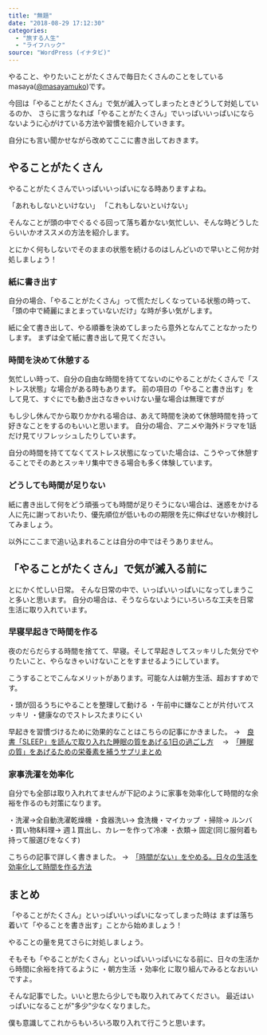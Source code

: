 ```yaml
---
title: "無題"
date: "2018-08-29 17:12:30"
categories:
  - "旅する人生"
  - "ライフハック"
source: "WordPress (イナタビ)"
---
```


やること、やりたいことがたくさんで毎日たくさんのことをしているmasaya([@masayamuko](https://twitter.com/MasayaMuko))です。

今回は「やることがたくさん」で気が滅入ってしまったときどうして対処しているのか、
さらに言うなれば「やることがたくさん」でいっぱいいっぱいにならないように心がけている方法や習慣を紹介していきます。

自分にも言い聞かせながら改めてここに書き出しておきます。

## やることがたくさん

やることがたくさんでいっぱいいっぱいになる時ありますよね。

「あれもしないといけない」
「これもしないといけない」

そんなことが頭の中でぐるぐる回って落ち着かない気忙しい、そんな時どうしたらいいかオススメの方法を紹介します。

とにかく何もしないでそのままの状態を続けるのはしんどいので早いとこ何か対処しましょう！

### 紙に書き出す

自分の場合、「やることがたくさん」って慌ただしくなっている状態の時って、「頭の中で綺麗にまとまっていないだけ」な時が多い気がします。

紙に全て書き出して、やる順番を決めてしまったら意外となんてことなかったりします。
まずは全て紙に書き出して見てください。

### 時間を決めて休憩する

気忙しい時って、自分の自由な時間を持ててないのにやることがたくさんで「ストレス状態」な場合がある時もあります。
前の項目の「やること書き出す」をして見て、すぐにでも動き出さなきゃいけない量な場合は無理ですが

もし少し休んでから取りかかれる場合は、あえて時間を決めて休憩時間を持って好きなことをするのもいいと思います。
自分の場合、アニメや海外ドラマを1話だけ見てリフレッシュしたりしています。

自分の時間を持ててなくてストレス状態になっていた場合は、こうやって休憩することでそのあとスッキリ集中できる場合も多く体験しています。

### どうしても時間が足りない

紙に書き出して何をどう頑張っても時間が足りそうにない場合は、迷惑をかける人に先に謝っておいたり、優先順位が低いものの期限を先に伸ばせないか検討してみましょう。

以外にここまで追い込まれることは自分の中ではそうありません。

## 「やることがたくさん」で気が滅入る前に

とにかく忙しい日常。
そんな日常の中で、いっぱいいっぱいになってしまうこと多いと思います。
自分の場合は、そうならないようにいろいろな工夫を日常生活に取り入れています。

### 早寝早起きで時間を作る

夜のだらだらする時間を捨てて、早寝。そして早起きしてスッキリした気分でやりたいこと、やらなきゃいけないことをすませるようにしています。

こうすることでこんなメリットがあります。可能な人は朝方生活、超おすすめです。

・頭が回るうちにやることを整理して動ける
・午前中に嫌なことが片付いてスッキリ
・健康なのでストレスたまりにくい

早起きを習慣づけるために効果的なことはこちらの記事にかきました。
→　[良書「SLEEP」を読んで取り入れた睡眠の質をあげる1日の過ごし方](https://masayamuko.com/suimin-shitsu/)　
→　[「睡眠の質」をあげるための栄養素を補うサプリまとめ](https://masayamuko.com/suimin-sapuri/)

### 家事洗濯を効率化

自分でも全部は取り入れれてませんが下記のように家事を効率化して時間的な余裕を作るのも対策になります。

・洗濯→全自動洗濯乾燥機
・食器洗い→ 食洗機・マイカップ
・掃除→ ルンバ
・買い物&料理→ 週１買出し、カレーを作って冷凍
・衣類→ 固定(同じ服何着も持って服選びをなくす)

こちらの記事で詳しく書きました。
→　[「時間がない」をやめる。日々の生活を効率化して時間を作る方法](https://masayamuko.com/dailylife/)

## まとめ

「やることがたくさん」といっぱいいっぱいになってしまった時は
まずは落ち着いて「やることを書き出す」ことから始めましょう！

やることの量を見てさらに対処しましょう。

そもそも「やることがたくさん」といっぱいいっぱいになる前に、日々の生活から時間に余裕を持てるように
・朝方生活
・効率化
に取り組んでみるとなおいいですよ。

そんな記事でした。いいと思たら少しでも取り入れてみてください。
最近はいっぱいになることが"多少"少なくなりました。

僕も意識してこれからもいろいろ取り入れて行こうと思います。
